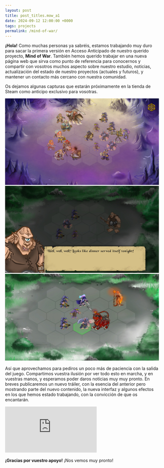 ```yaml
---
layout: post
title: post_titles.mow_a1
date: 2024-09-12 12:00:00 +0000
tags: projects
permalink: /mind-of-war/
---
```


**¡Hola!** Como muchas personas ya sabréis, estamos trabajando muy duro para sacar la primera versión en Acceso Anticipado de nuestro querido proyecto, **Mind of War**.
También hemos querido trabajar en una nueva página web que sirva como punto de referencia para conocernos y compartir con vosotros muchos aspecto sobre nuestro estudio, noticias, actualización del estado de nuestro proyectos (actuales y futuros), y mantener un contacto más cercano con nuestra comunidad.

Os dejamos algunas capturas que estarán próximamente en la tienda de Steam como anticipo exclusivo para vosotras.

<div class="triple-column">
    <a class="image-link" href="/assets/posts/mind-of-war/capture_ea_1.jpg">
        <img src="/assets/posts/mind-of-war/capture_ea_1.jpg">
    </a>
    <a class="image-link" href="/assets/posts/mind-of-war/capture_ea_2.jpg">
        <img src="/assets/posts/mind-of-war/capture_ea_2.jpg">
    </a>
    <a class="image-link" href="/assets/posts/mind-of-war/capture_ea_3.jpg">
        <img src="/assets/posts/mind-of-war/capture_ea_3.jpg">
    </a>
</div>

Así que aprovechamos para pediros un poco más de paciencia con la salida del juego. Compartimos vuestra ilusión por ver todo esto en marcha, y en vuestras manos, y esperamos poder daros noticias muy muy pronto. En breves publicaremos un nuevo tráiler, con la esencia del anterior pero mostrando parte del nuevo contenido, la nueva interfaz y algunos efectos en los que hemos estado trabajando, con la convicción de que os encantarán.  

<div class="post-widget">
    <iframe class="steam-iframe" src="https://store.steampowered.com/widget/2960010/?l={{ site.lang }}" frameborder="0"></iframe>
</div>

**¡Gracias por vuestro apoyo!** ¡Nos vemos muy pronto!